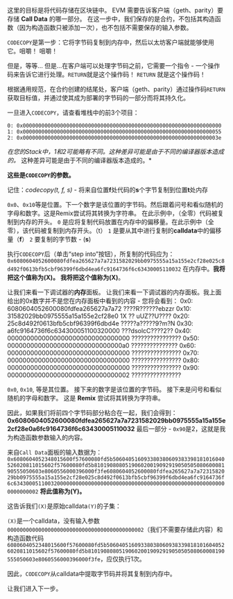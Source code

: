 这里的目标是将代码存储在区块链中。 EVM 需要告诉客户端（geth、parity）要存储 **Call Data** 的哪一部分。   在这一步中，我们保存的是合约，不包括其构造函数（因为构造函数只被添加一次），也不包括不需要保存的输入参数。

`CODECOPY`是第一步：它将字节码复制到内存中，然后以太坊客户端就能够使用它。咀嚼！  咀嚼！

但是，等等… 但是...在客户端可以处理字节码之前，它需要一个指令 - 一个操作码来告诉它进行处理。`RETURN`就是这个操作码！ `RETURN` 就是这个操作码！

根据通用规范，在合约创建的结尾处，客户端（geth、parity）通过操作码`RETURN`获取目标值，并通过使其成为部署的字节码的一部分而将其持久化。

一旦进入`CODECOPY`，请查看堆栈中的前3个项目：

`0: 0x0000000000000000000000000000000000000000000000000000000000000000`
`1: 0x0000000000000000000000000000000000000000000000000000000000000055`
`2: 0x000000000000000000000000000000000000000000000000000000000000003e`

_在您的Stack中，1和2可能略有不同。这种差异可能是由于不同的编译器版本造成的。_  这种差异可能是由于不同的编译器版本造成的。\*

**这些是`CODECOPY`的参数。**

记住：_codecopy(t, f, s)_ - 将来自位置**f**处代码的**s**个字节复制到位置**t**处内存

`0x0`、`0x10`等是位置。下一个数字是该位置的字节码。然后跟着问号和看似随机的字母和数字。这是Remix尝试将其转换为字符串。 在此示例中，（全零）代码被复制到内存的开头。 `0` 是应将复制代码放置在内存中的偏移量。在此示例中（全零），该代码被复制到内存开头。（t）
`1` 是要从其中进行复制的**calldata**中的偏移量（**f**）
`2` 要复制的字节数 - (**s**)

执行`CODECOPY`后（单击“step into”按钮），所复制的代码应为：
`0x6080604052600080fdfea265627a7a7231582029bb0975555a15a155e2cf28e025c8d492f0613bfb5cbf96399f6dbd4ea6fc9164736f6c63430005110032` 在内存中。**我将把这个值称为(X)。**  **我将把这个值称为(X)**。

让我们来看一下调试器的**内存**面板。
让我们来看一下调试器的内存面板。我上面给出的0x数字并不是您在内存面板中看到的内容 - 您将会看到：
0x0: 6080604052600080fdfea265627a7a72 ????R??????ebzzr
0x10: 31582029bb0975555a15a155e2cf28e0 1X ?? uUZ??U????
0x20: 25c8d492f0613bfb5cbf96399f6dbd4e ?????a?????9?m?N
0x30: a6fc9164736f6c634300051100320000 ???dsolcC????2??
0x40: 00000000000000000000000000000000 ????????????????
0x50: 000000000000000000000000000000a0 ???????????????
0x60: 00000000000000000000000000000000 ????????????????
0x70: 00000000000000000000000000000000 ????????????????
0x80: 00000000000000000000000000000000 ????????????????
0x90: 00000000000000000000000000000002 ????????????????

`0x0`, `0x10`, 等是其位置。 接下来的数字是该位置的字节码。  接下来是问号和看似随机的字母和数字。  这是 **Remix** 尝试将其转换为字符串。

因此，如果我们将前四个字节码部分粘合在一起，我们会得到：
**0x6080604052600080fdfea265627a7a7231582029bb0975555a15a155e2cf28e0a6fc9164736f6c63430005110032**
最后一部分 - `0x90`是2，这就是我为构造函数参数输入的内容。

来自`Call Data`面板的输入数据为：
`0x6080604052348015600f57600080fd5b506040516093380380609383398181016040526020811015602f57600080fd5b81019080805190602001909291905050508060008190555050603e8060556000396000f3fe6080604052600080fdfea265627a7a7231582029bb0975555a15a155e2cf28e025c8d492f0613bfb5cbf96399f6dbd4ea6fc9164736f6c634300051100320000000000000000000000000000000000000000000000000000000000000002`
**将此值称为(Y)。**

这告诉我们`(X)`是原始calldata`(Y)`的子集：

`(X)`是一个calldata，没有输入参数`00000000000000000000000000000000000000000002`（我们不需要存储此内容）和构造函数代码`6080604052348015600f57600080fd5b506040516093380380609383398181016040526020811015602f57600080fd5b81019080805190602001909291905050508060008190555050603e8060556000396000f3fe`，应仅执行1次。

因此，`CODECOPY`从calldata中提取字节码并将其复制到内存中。

让我们进入下一步。
